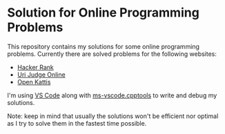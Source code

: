 # Solution for Online Programming Problems

This repository contains my solutions for some online programming problems. Currently there are solved problems for the following websites:
* [Hacker Rank](https://www.hackerrank.com/)
* [Uri Judge Online](https://www.urionlinejudge.com.br)
* [Open Kattis](https://open.kattis.com)

I'm using [VS Code](https://code.visualstudio.com/download) along with [ms-vscode.cpptools](https://marketplace.visualstudio.com/items?itemName=ms-vscode.cpptools) to write and debug my solutions.

Note: keep in mind that usually the solutions won't be efficient nor optimal as I try to solve them in the fastest time possible.